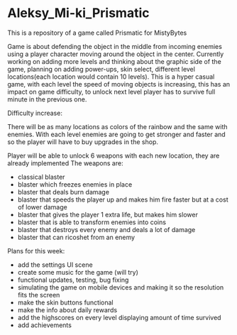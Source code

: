 # Aleksy_Mi-ki_Prismatic
This is a repository of a game called Prismatic for MistyBytes

Game is about defending the object in the middle from incoming enemies using a player character moving around the object in the center. Currently working on adding more 
levels and thinking about the graphic side of the game, planning on adding power-ups, skin select, different level locations(each location would contain 10 levels).
This is a hyper casual game, with each level the speed of moving objects is increasing, this has an impact on game difficulty, to unlock next level
player has to survive full minute in the previous one.

Difficulty increase:

There will be as many locations as colors of the rainbow and the same with enemies.
With each level enemies are going to get stronger and faster and so the player will have to buy upgrades in the shop.



Player will be able to unlock 6 weapons with each new location, they are already implemented
The weapons are:
 - classical blaster
 - blaster which freezes enemies in place
 - blaster that deals burn damage
 - blaster that speeds the player up and makes him fire faster but at a cost of lower damage
 - blaster that gives the player 1 extra life, but makes him slower
 - blaster that is able to transform enemies into coins
 - blaster that destroys every enemy and deals a lot of damage
 - blaster that can ricoshet from an enemy


Plans for this week:
- add the settings UI scene
- create some music for the game (will try)
- functional updates, testing, bug fixing
- simulating the game on mobile devices and making it so the resolution fits the screen 
- make the skin buttons functional
- make the info about daily rewards
- add the highscores on every level displaying amount of time survived
- add achievements 

